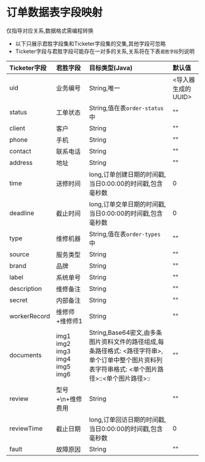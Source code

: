 # 订单数据表字段映射

仅指导对应关系,数据格式需编程转换  

* 以下只展示君胜字段集和Ticketer字段集的交集,其他字段可忽略
* Ticketer字段与君胜字段可能存在一对多的关系,关系将在下表`君胜字段`列说明

|Ticketer字段|君胜字段|目标类型(Java)|默认值|
|:--|:--|:--|:--|
|uid|业务编号|String,唯一|<导入器生成的UUID>|
|status|工单状态|String,值在表`order-status`中|""|
|client|客户|String|""|
|phone|手机|String|""|
|contact|联系电话|String|""|
|address|地址|String|""|
|time|送修时间|long,订单创建日期的时间戳,当日0:00:00的时间戳,包含毫秒数|0|
|deadline|截止时间|long,订单交单日期的时间戳,当日0:00:00的时间戳,包含毫秒数|0|
|type|维修机器|String,值在表`order-types`中|""|
|source|服务类型|String|""|
|brand|品牌|String|""|
|label|系统单号|String|""|
|description|维修备注|String|""|
|secret|内部备注|String|""|
|workerRecord|维修师+维修师1|String|""|
|documents|img1 img2 img3 img4 img5 img6|String,Base64密文,由多条图片资料文件的路径组成,每条路径格式: <路径字符串>,单个订单中整个图片资料列表字符串格式: <单个图片路径>::<单个图片路径>::|""|
|review|型号+\n+维修费用|String|""|
|reviewTime|截止日期|long,订单回访日期的时间戳,当日0:00:00的时间戳,包含毫秒数|0|
|fault|故障原因|String|""|